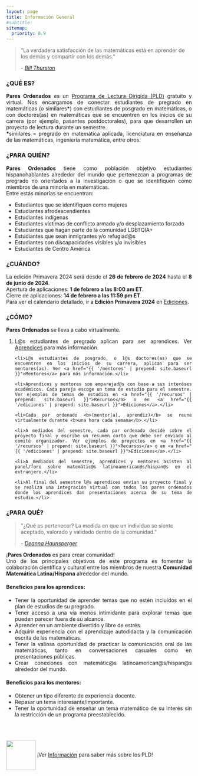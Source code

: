 ```yaml
---
layout: page
title: Información General
#subtitle:
sitemap:
  priority: 0.9
---
```


<blockquote cite="https://mathoverflow.net/questions/43690/whats-a-mathematician-to-do">
    <p>
    "La verdadera satisfacción de las matemáticas está en aprender de los demás y compartir con los demás."
    </p>
    <footer>- <a href="https://mathoverflow.net/questions/43690/whats-a-mathematician-to-do"><cite>Bill Thurston</cite></a>
	</footer>
</blockquote>

### ¿QUÉ ES?
<div style="text-align: justify">
<p>
<strong>Pares Ordenados</strong> es un <a href="{{ '/info' | prepend: site.baseurl }}">Programa de Lectura Dirigida (PLD)</a> gratuito y virtual. Nos encargamos de conectar estudiantes de pregrado en matemáticas (o similares<b>*</b>) con estudiantes de posgrado en matemáticas, o con doctores(as) en matemáticas que se encuentren en los inicios de su carrera (por ejemplo, pasantes postdoctorales), para que desarrollen un proyecto de lectura durante un semestre.
<br>
<b>*</b>similares = pregrado en matemática aplicada, licenciatura en enseñanza de las matemáticas, ingeniería matemática, entre otros.
</p>
</div>

### ¿PARA QUIÉN?
<div style="text-align: justify">
<p>
<strong>Pares Ordenados</strong> tiene como población objetivo estudiantes hispanohablantes alrededor del mundo que pertenezcan a programas de pregrado no orientados a la investigación o que se identifiquen como miembros de una minoría en matemáticas.
<br>
Entre estás minorías se encuentran:
<ul>
	<li>Estudiantes que se identifiquen como mujeres</li>
	<li>Estudiantes afrodescendientes</li>
	<li>Estudiantes indígenas</li>
	<li>Estudiantes víctimas de conflicto armado y/o desplazamiento forzado</li>
	<li>Estudiantes que hagan parte de la comunidad  LGBTQIA+</li> 
	<li>Estudiantes que sean inmigrantes y/o refugiad@s</li>
	<li>Estudiantes con discapacidades visibles y/o invisibles</li>
	<li>Estudiantes de Centro América</li>
</ul>
</p>
</div>

### ¿CUÁNDO?
<div style="text-align: justify">
<p>
La edición Primavera 2024 será desde el <b>26 de febrero de 2024</b> hasta el <b>8 de junio de 2024</b>.
<br>
Apertura de aplicaciones: <b>1 de febrero a las 8:00 am ET</b>.
<br>
Cierre de aplicaciones: <b>14 de febrero a las 11:59 pm ET</b>.
<br>
Para ver el calendario detallado, ir a <b>Edición Primavera 2024</b> en <a href="{{ '/ediciones' | prepend: site.baseurl }}">Ediciones</a>.
</p>
</div>


### ¿CÓMO?
<div style="text-align: justify">
<p><strong>Pares Ordenados</strong> se lleva a cabo virtualmente.</p>
<ol>
	<li>L@s estudiantes de pregrado aplican para ser aprendices. Ver <a href="{{ '/aprendices' | prepend: site.baseurl }}">Aprendices</a> para más información.</li>

	<li>L@s estudiantes de posgrado, o l@s doctores(as) que se encuentren en los inicios de su carrera, aplican para ser mentores(as). Ver <a href="{{ '/mentores' | prepend: site.baseurl }}">Mentores</a> para más información.</li>

	<li>Aprendices y mentores son emparejad@s con base a sus interéses académicos. Cada pareja escoge un tema de estudio para el semestre. Ver ejemplos de temas de estudios en <a href="{{ '/recursos' | prepend: site.baseurl }}">Recursos</a> o en <a href="{{ '/ediciones' | prepend: site.baseurl }}">Ediciones</a>.</li>

	<li>Cada par ordenado <b>(mentor(a), aprendiz)</b> se reune virtualmente durante <b>una hora cada semana</b>.</li>

	<li>A mediados del semestre, cada par ordenado decide sobre el proyecto final y escribe un resumen corto que debe ser enviado al comité organizador. Ver ejemplos de proyectos en <a href="{{ '/recursos' | prepend: site.baseurl }}">Recursos</a> o en <a href="{{ '/ediciones' | prepend: site.baseurl }}">Ediciones</a>.</li>

	<li>A mediados del semestre, aprendices y mentores asisten al panel/foro sobre matemátic@s latinoamerican@s/hispan@s en el extranjero.</li>

	<li>Al final del semestre l@s aprendices envían su proyecto final y se realiza una integración virtual con todos los pares ordenados donde los aprendices dan presentaciones acerca de su tema de estudio.</li>
</ol>
</div>

### ¿PARA QUÉ?
<blockquote cite="https://www.youtube.com/watch?v=jwAE3iHi4vM">
    <p>
    "¿Qué es pertenecer? La medida en que un individuo se siente aceptado, valorado y validado dentro de la comunidad."
    </p>
    <footer>- <a href="https://www.youtube.com/watch?v=jwAE3iHi4vM"><cite>Deanna Haunsperger</cite></a>
	</footer>
</blockquote>

<div style="text-align: justify">
<p>
¡<strong>Pares Ordenados</strong> es para crear comunidad!
<br>
Uno de los principales objetivos de este programa es fomentar la colaboración científica y cultural entre los miembros de nuestra <b>Comunidad Matemática Latina/Hispana</b> alrededor del mundo.
</p>
</div>

#### Beneficios para los aprendices: 
<div style="text-align: justify">
<ul>
	<li>Tener la oportunidad de aprender temas que no estén incluídos en el plan de estudios de su pregrado.</li>
	<li>Tener acceso a una vía menos intimidante para explorar temas que pueden parecer fuera de su alcance.</li>
	<li>Aprender en un ambiente divertido y libre de estrés.</li>
	<li>Adquirir experiencia con el aprendizaje autodidacta y la comunicación escrita de las matemáticas.</li> 
	<li>Tener la valiosa oportunidad de practicar la comunicación oral de las matemáticas, tanto en conversaciones casuales como en presentaciones públicas.</li>
	<li>Crear conexiones con matemátic@s latinoamerican@s/hispan@s alrededor del mundo.</li>
</ul>
</div>

#### Beneficios para los mentores:
<div style="text-align: justify">
<ul>
	<li>Obtener un tipo diferente de experiencia docente.</li>
	<li>Repasar un tema interesante/importante.</li>
	<li>Tener la oportunidad de enseñar un tema matemático de su interés sin la restricción de un programa preestablecido.</li>
</ul>
</div>
<br>
<br>
<div class = "content-dir-item">
    <p><img src="{{ '/assets/img/icons8-abscissa-100.png' | prepend: site.baseurl }}" width="80" height="80" style="vertical-align:middle"> ¡Ver <a href="{{ '/info' | prepend: site.baseurl }}">Información</a> para saber más sobre los PLD!</p>
</div>
